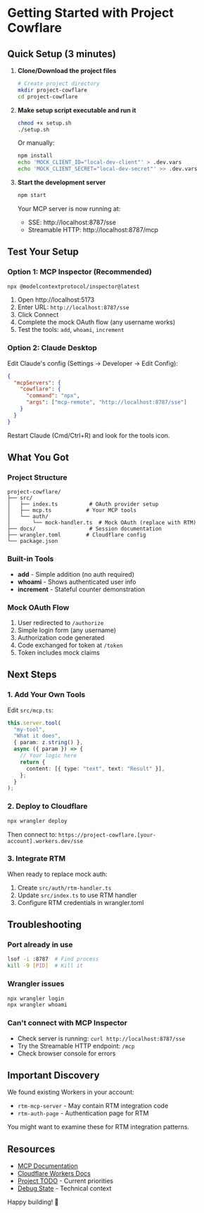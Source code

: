 # Getting Started with Project Cowflare

## Quick Setup (3 minutes)

1. **Clone/Download the project files**
   ```bash
   # Create project directory
   mkdir project-cowflare
   cd project-cowflare
   ```

2. **Make setup script executable and run it**
   ```bash
   chmod +x setup.sh
   ./setup.sh
   ```

   Or manually:
   ```bash
   npm install
   echo 'MOCK_CLIENT_ID="local-dev-client"' > .dev.vars
   echo 'MOCK_CLIENT_SECRET="local-dev-secret"' >> .dev.vars
   ```

3. **Start the development server**
   ```bash
   npm start
   ```

   Your MCP server is now running at:
   - SSE: http://localhost:8787/sse
   - Streamable HTTP: http://localhost:8787/mcp

## Test Your Setup

### Option 1: MCP Inspector (Recommended)
```bash
npx @modelcontextprotocol/inspector@latest
```

1. Open http://localhost:5173
2. Enter URL: `http://localhost:8787/sse`
3. Click Connect
4. Complete the mock OAuth flow (any username works)
5. Test the tools: `add`, `whoami`, `increment`

### Option 2: Claude Desktop
Edit Claude's config (Settings → Developer → Edit Config):

```json
{
  "mcpServers": {
    "cowflare": {
      "command": "npx",
      "args": ["mcp-remote", "http://localhost:8787/sse"]
    }
  }
}
```

Restart Claude (Cmd/Ctrl+R) and look for the tools icon.

## What You Got

### Project Structure
```
project-cowflare/
├── src/
│   ├── index.ts          # OAuth provider setup
│   ├── mcp.ts           # Your MCP tools
│   └── auth/
│       └── mock-handler.ts  # Mock OAuth (replace with RTM)
├── docs/                 # Session documentation
├── wrangler.toml        # Cloudflare config
└── package.json
```

### Built-in Tools
- **add** - Simple addition (no auth required)
- **whoami** - Shows authenticated user info
- **increment** - Stateful counter demonstration

### Mock OAuth Flow
1. User redirected to `/authorize`
2. Simple login form (any username)
3. Authorization code generated
4. Code exchanged for token at `/token`
5. Token includes mock claims

## Next Steps

### 1. Add Your Own Tools
Edit `src/mcp.ts`:

```typescript
this.server.tool(
  "my-tool",
  "What it does",
  { param: z.string() },
  async ({ param }) => {
    // Your logic here
    return {
      content: [{ type: "text", text: "Result" }],
    };
  }
);
```

### 2. Deploy to Cloudflare
```bash
npx wrangler deploy
```

Then connect to: `https://project-cowflare.[your-account].workers.dev/sse`

### 3. Integrate RTM
When ready to replace mock auth:
1. Create `src/auth/rtm-handler.ts`
2. Update `src/index.ts` to use RTM handler
3. Configure RTM credentials in wrangler.toml

## Troubleshooting

### Port already in use
```bash
lsof -i :8787  # Find process
kill -9 [PID]  # Kill it
```

### Wrangler issues
```bash
npx wrangler login
npx wrangler whoami
```

### Can't connect with MCP Inspector
- Check server is running: `curl http://localhost:8787/sse`
- Try the Streamable HTTP endpoint: `/mcp`
- Check browser console for errors

## Important Discovery

We found existing Workers in your account:
- `rtm-mcp-server` - May contain RTM integration code
- `rtm-auth-page` - Authentication page for RTM

You might want to examine these for RTM integration patterns.

## Resources

- [MCP Documentation](https://modelcontextprotocol.io)
- [Cloudflare Workers Docs](https://developers.cloudflare.com/workers)
- [Project TODO](/docs/TODO.md) - Current priorities
- [Debug State](/docs/DEBUG-STATE.yaml) - Technical context

Happy building! 🐄